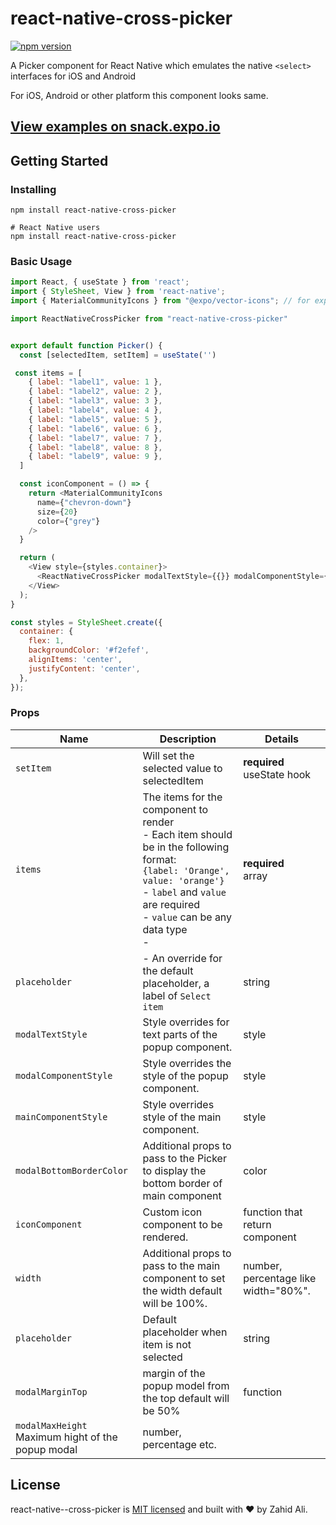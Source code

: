# react-native-cross-picker

[![npm version](https://badge.fury.io/js/react-native-cross-picker.svg)]()
<!-- [![npm downloads](https://img.shields.io/npm/dm/react-native-cross-picker.svg?style=flat-square)](https://www.npmjs.com/package/react-native-cross-picker) -->


A Picker component for React Native which emulates the native `<select>` interfaces for iOS and Android

For iOS, Android or other platform this component looks same.


## [View examples on snack.expo.io](https://snack.expo.io/@lfkwtz/react-native-cross-select)

## Getting Started

### Installing

```
npm install react-native-cross-picker

# React Native users
npm install react-native-cross-picker
```

### Basic Usage

```js
import React, { useState } from 'react';
import { StyleSheet, View } from 'react-native';
import { MaterialCommunityIcons } from "@expo/vector-icons"; // for expo and any other for react-native-cli

import ReactNativeCrossPicker from "react-native-cross-picker"


export default function Picker() {
  const [selectedItem, setItem] = useState('')

 const items = [
    { label: "label1", value: 1 },
    { label: "label2", value: 2 },
    { label: "label3", value: 3 },
    { label: "label4", value: 4 },
    { label: "label5", value: 5 },
    { label: "label6", value: 6 },
    { label: "label7", value: 7 },
    { label: "label8", value: 8 },
    { label: "label9", value: 9 },
  ]

  const iconComponent = () => {
    return <MaterialCommunityIcons
      name={"chevron-down"}
      size={20}
      color={"grey"}
    />
  }

  return (
    <View style={styles.container}>
      <ReactNativeCrossPicker modalTextStyle={{}} modalComponentStyle={{}} mainComponentStyle={{ borderColor: "grey", borderWidth: 0.3 }} modalBottomBorderColor="black" iconComponent={iconComponent} items={items} width={"90%"} setItem={setItem} selectedItem={selectedItem} placeholder="Select Item" modalMarginTop={"50%"} modalMaxHeight={"40%"} />
    </View>
  );
}

const styles = StyleSheet.create({
  container: {
    flex: 1,
    backgroundColor: '#f2efef',
    alignItems: 'center',
    justifyContent: 'center',
  },
});
```


### Props

| Name                                            | Description                                                                                                                                                                                                                                                                                                                                                                                                                                                                                             | Details                  |
| ----------------------------------------------- | ------------------------------------------------------------------------------------------------------------------------------------------------------------------------------------------------------------------------------------------------------------------------------------------------------------------------------------------------------------------------------------------------------------------------------------------------------------------------------------------------------- | ------------------------ |
| `setItem`                                 | Will set the selected value to selectedItem                                                                                                                                                                                                                                                                                                                                                                                                                                                            | **required**<br>useState hook |
| `items`                                         | The items for the component to render<br> - Each item should be in the following format:<br>`{label: 'Orange', value: 'orange'}`<br>- `label` and `value` are required<br>- `value` can be any data type<br>-                                    | **required**<br>array    |
| `placeholder`                                   | - An override for the default placeholder, a label of `Select item`                                                                                                  | string           |
| `modalTextStyle`                                         | Style overrides for text parts of the popup component.<br>                                                                                                                                                                                                                                                                             | style                                                                               |
| `modalComponentStyle`                                         | Style overrides the style of the popup component.<br>                                                                                                                                                                                                                                                                             | style                                                                               |
| `mainComponentStyle`                                         | Style overrides style of the main component.<br>                                                                                                                                           | style                   |
| `modalBottomBorderColor`                                   | Additional props to pass to the Picker to display the bottom border of main component                                                                                                                                                                                                                                                          | color                   |
| `iconComponent`                                          | Custom icon component to be rendered.<br>                                                                                                                                                                                                                                                                                                                                                                                                       | function that return component                                   |
| `width`                                | Additional props to pass to the main component to set the width default will be 100%.                                                                                                                                                                                                                                                                                                                             | number, percentage like width="80%".                   |
| `placeholder`                         | Default placeholder when item is not selected                                                                                                                                                                                                                                                                                                                                                                 | string                   |
| `modalMarginTop`<br>                                    | margin of the popup model from the top default will be 50%                                                                                                                                                                                                                                                                                                                                                                                 | function                 |
| `modalMaxHeight`<br>Maximum hight of the popup modal                                                                                                                                                                                                                                             | number, percentage etc.    
## License

react-native--cross-picker is [MIT licensed](https://github.com/lawnstarter/react-native-cross-picker/tree/master/LICENSE) and built with :heart: by Zahid Ali.
